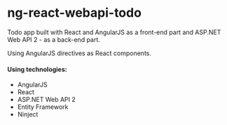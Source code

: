 # ng-react-webapi-todo
<p>Todo app built with React and AngularJS as a front-end part and ASP.NET Web API 2 - as a back-end part.</p>
<p>Using AngularJS directives as React components.</p>
<h4>Using technologies:</h4>
<ul>
<li>AngularJS</li>
<li>React</li>
<li>ASP.NET Web API 2</li>
<li>Entity Framework</li>
<li>Ninject</li>
</ul>
